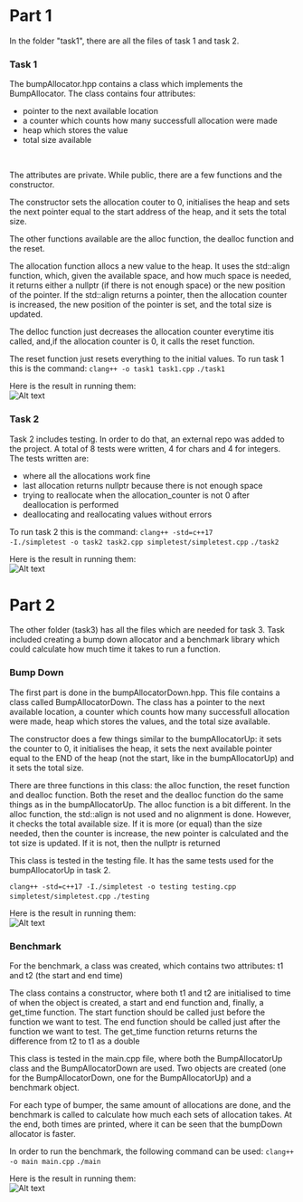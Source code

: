# Part 1
In the folder "task1", there are all the files of task 1 and task 2. 

<h3>Task 1</h3>
The bumpAllocator.hpp contains a class which implements the BumpAllocator. The class contains four attributes: 
<ul>
    <li>pointer to the next available location</li>
    <li>a counter which counts how many successfull allocation were made</li>
    <li>heap which stores the value</li>
    <li>total size available</li>
</ul>

<br/>

The attributes are private. While public, there are a few functions and the constructor.

The constructor sets the allocation couter to 0, initialises the heap and sets the next pointer equal to the start address of the heap, and it sets the total size.

The other functions available are the alloc function, the dealloc function and the reset. 

The allocation function allocs a new value to the heap. It uses the std::align function, which, given the available space, and how much space is needed, it returns either a nullptr (if there is not enough space) or the new position of the pointer. If the std::align returns a pointer, then the allocation counter is increased, the new position of the pointer is set, and the total size is updated.

The delloc function just decreases the allocation counter everytime itis called, and,if the allocation counter is 0, it calls the reset function.

The reset function just resets everything to the initial values.
To run task 1 this is the command:
<code>clang++ -o task1 task1.cpp</code>
<code>./task1</code>

Here is the result in running them:
<br/>
![Alt text](https://gitlab.uwe.ac.uk/v2-ronchi/worksheet2-asp/-/raw/main/task1.png "Task 1")

<h3>Task 2</h3>
Task 2 includes testing. In order to do that, an external repo was added to the project. A total of 8 tests were written, 4 for chars and 4 for integers.
The tests written are:
<ul>
    <li>where all the allocations work fine</li>
    <li>last allocation returns nullptr because there is not enough space</li>
    <li>trying to reallocate when the allocation_counter is not 0 after deallocation is performed</li>
    <li>deallocating and reallocating values without errors</li>
</ul>

To run task 2 this is the command:
<code>clang++ -std=c++17 -I./simpletest -o task2 task2.cpp simpletest/simpletest.cpp</code>
<code>./task2</code>

Here is the result in running them:
<br/>
![Alt text](https://gitlab.uwe.ac.uk/v2-ronchi/worksheet2-asp/-/raw/main/task_2.png "Task 1")


# Part 2
The other folder (task3) has all the files which are needed for task 3. Task included creating a bump down allocator and a benchmark library which could calculate how much time it takes to run a function.

<h3>Bump Down</h3>
The first part is done in the bumpAllocatorDown.hpp. This file contains a class called BumpAllocatorDown. The class has a pointer to the next available location, a counter which counts how many successfull allocation were made, heap which stores the values, and the total size available.

The constructor does a few things similar to the bumpAllocatorUp: it sets the counter to 0, it initialises the heap, it sets the next available pointer equal to the END of the heap (not the start, like in the bumpAllocatorUp) and it sets the total size.

There are three functions in this class: the alloc function, the reset function and dealloc function. Both the reset and the dealloc function do the same things as in the bumpAllocatorUp. The alloc function is a bit different.
In the alloc function, the std::align is not used and no alignment is done. However, it checks the total available size. 
If it is more (or equal) than the size needed, then the counter is increase, the new pointer is calculated and the tot size is updated.
If it is not, then the nullptr is returned

This class is tested in the testing file. It has the same tests used for the bumpAllocatorUp in task 2.

<code>clang++ -std=c++17 -I./simpletest -o testing testing.cpp simpletest/simpletest.cpp</code>
<code>./testing</code>

Here is the result in running them:
<br/>
![Alt text](https://gitlab.uwe.ac.uk/v2-ronchi/worksheet2-asp/-/blob/main/task_3.1.png "Task 1")


<h3>Benchmark</h3>
For the benchmark, a class was created, which contains two attributes: t1 and t2 (the start and end time)

The class contains a constructor, where both t1 and t2 are initialised to time of when the object is created, a start and end function and, finally, a get_time function.
The start function should be called just before the function we want to test. The end function should be called just after the function we want to test.
The get_time function returns returns the difference from t2 to t1 as a double

This class is tested in the main.cpp file, where both the BumpAllocatorUp class and the BumpAllocatorDown are used. Two objects are created (one for the BumpAllocatorDown, one for the BumpAllocatorUp) and a benchmark object.

For each type of bumper, the same amount of allocations are done, and the benchmark is called to calculate how much each sets of allocation takes. At the end, both times are printed, where it can be seen that the bumpDown allocator is faster.

In order to run the benchmark, the following command can be used:
<code>clang++ -o main main.cpp</code>
<code>./main</code>

Here is the result in running them:
<br/>
![Alt text](https://gitlab.uwe.ac.uk/v2-ronchi/worksheet2-asp/-/raw/main/task_3.2.png "Task 1")

